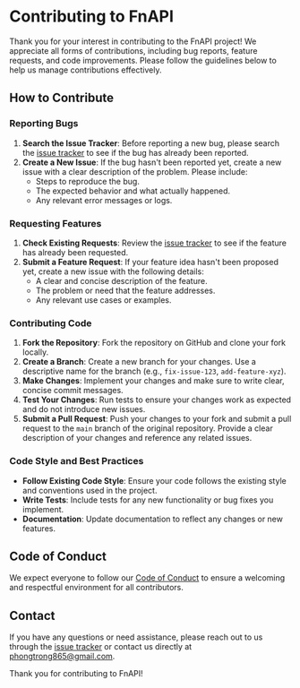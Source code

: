 # Contributing to FnAPI

Thank you for your interest in contributing to the FnAPI project! We appreciate all forms of contributions, including bug reports, feature requests, and code improvements. Please follow the guidelines below to help us manage contributions effectively.

## How to Contribute

### Reporting Bugs

1. **Search the Issue Tracker**: Before reporting a new bug, please search the [issue tracker](https://github.com/dunkeyyfong/FnAPI/issues) to see if the bug has already been reported.
2. **Create a New Issue**: If the bug hasn't been reported yet, create a new issue with a clear description of the problem. Please include:
   - Steps to reproduce the bug.
   - The expected behavior and what actually happened.
   - Any relevant error messages or logs.

### Requesting Features

1. **Check Existing Requests**: Review the [issue tracker](https://github.com/dunkeyyfong/FnAPI/issues) to see if the feature has already been requested.
2. **Submit a Feature Request**: If your feature idea hasn't been proposed yet, create a new issue with the following details:
   - A clear and concise description of the feature.
   - The problem or need that the feature addresses.
   - Any relevant use cases or examples.

### Contributing Code

1. **Fork the Repository**: Fork the repository on GitHub and clone your fork locally.
2. **Create a Branch**: Create a new branch for your changes. Use a descriptive name for the branch (e.g., `fix-issue-123`, `add-feature-xyz`).
3. **Make Changes**: Implement your changes and make sure to write clear, concise commit messages.
4. **Test Your Changes**: Run tests to ensure your changes work as expected and do not introduce new issues.
5. **Submit a Pull Request**: Push your changes to your fork and submit a pull request to the `main` branch of the original repository. Provide a clear description of your changes and reference any related issues.

### Code Style and Best Practices

- **Follow Existing Code Style**: Ensure your code follows the existing style and conventions used in the project.
- **Write Tests**: Include tests for any new functionality or bug fixes you implement.
- **Documentation**: Update documentation to reflect any changes or new features.

## Code of Conduct

We expect everyone to follow our [Code of Conduct](https://github.com/dunkeyyfong/FnAPI/blob/main/CODE_OF_CONDUCT.md) to ensure a welcoming and respectful environment for all contributors.

## Contact

If you have any questions or need assistance, please reach out to us through the [issue tracker](https://github.com/dunkeyyfong/FnAPI/issues) or contact us directly at [phongtrong865@gmail.com](mailto:phongtrong865@gmail.com).

Thank you for contributing to FnAPI!

